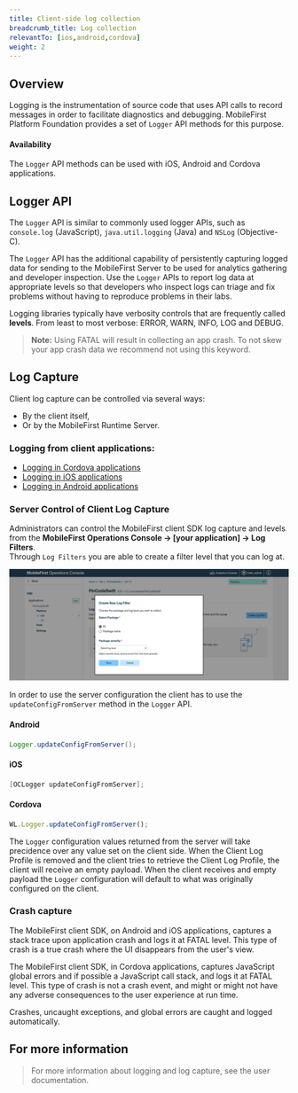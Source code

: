 ```yaml
---
title: Client-side log collection
breadcrumb_title: Log collection
relevantTo: [ios,android,cordova]
weight: 2
---
```


## Overview
Logging is the instrumentation of source code that uses API calls to record messages in order to facilitate diagnostics and debugging. 
MobileFirst Platform Foundation provides a set of `Logger` API methods for this purpose. 

#### Availability
The `Logger` API methods can be used with iOS, Android and Cordova applications. 

## Logger API
The `Logger` API is similar to commonly used logger APIs, such as `console.log` (JavaScript), `java.util.logging` (Java) and `NSLog` (Objective-C). 

The `Logger` API has the additional capability of persistently capturing logged data for sending to the MobileFirst Server to be used for analytics gathering and developer inspection. Use the `Logger` APIs to report log data at appropriate levels so that developers who inspect logs can triage and fix problems without having to reproduce problems in their labs.

Logging libraries typically have verbosity controls that are frequently called **levels**. From least to most verbose: ERROR, WARN, INFO, LOG and DEBUG. 

> **Note:** Using FATAL will result in collecting an app crash. To not skew your app crash data we recommend not using this keyword.

## Log Capture
Client log capture can be controlled via several ways:

*  By the client itself,
*  Or by the MobileFirst Runtime Server. 

### Logging from client applications:

* [Logging in Cordova applications](cordova/)
* [Logging in iOS applications](ios/)
* [Logging in Android applications](android/)

### Server Control of Client Log Capture
Administrators can control the MobileFirst client SDK log capture and levels from the **MobileFirst Operations Console → [your application] → Log Filters**.  
Through `Log Filters` you are able to create a filter level that you can log at.

![Log filtering from the console](log-filtering.png)

In order to use the server configuration the client has to use the `updateConfigFromServer` method in the `Logger` API.

#### Android

```java
Logger.updateConfigFromServer();
```

#### iOS

```objective-c
[OCLogger updateConfigFromServer];
```

#### Cordova

```javascript
WL.Logger.updateConfigFromServer();
```

The `Logger` configuration values returned from the server will take precidence over any value set on the client side. When the Client Log Profile is removed and the client tries to retrieve the Client Log Profile, the client will receive an empty payload. When the client receives and empty payload the `Logger` configuration will default to what was originally  configured on the client.

### Crash capture
The MobileFirst client SDK, on Android and iOS applications, captures a stack trace upon application crash and logs it at FATAL level. This type of crash is a true crash where the UI disappears from the user's view.

The MobileFirst client SDK, in Cordova applications, captures JavaScript global errors and if possible a JavaScript call stack, and logs it at FATAL level. This type of crash is not a crash event, and might or might not have any adverse consequences to the user experience at run time.

Crashes, uncaught exceptions, and global errors are caught and logged automatically.

## For more information
> For more information about logging and log capture, see the user documentation.

